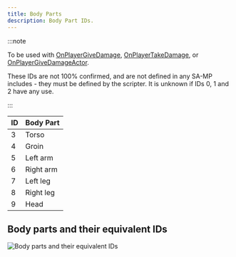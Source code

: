 ```yaml
---
title: Body Parts
description: Body Part IDs.
---
```


:::note

To be used with [OnPlayerGiveDamage](../callbacks/OnPlayerGiveDamage), [OnPlayerTakeDamage](../callbacks/OnPlayerTakeDamage), or [OnPlayerGiveDamageActor](../callbacks/OnPlayerGiveDamageActor).

These IDs are not 100% confirmed, and are not defined in any SA-MP includes - they must be defined by the scripter. It is unknown if IDs 0, 1 and 2 have any use.

:::

|ID|Body Part|
|--- |--- |
|3|Torso|
|4|Groin|
|5|Left arm|
|6|Right arm|
|7|Left leg|
|8|Right leg|
|9|Head|

## Body parts and their equivalent IDs
![Body parts and their equivalent IDs](https://i.imgur.com/Zi5dmIJ.png)
